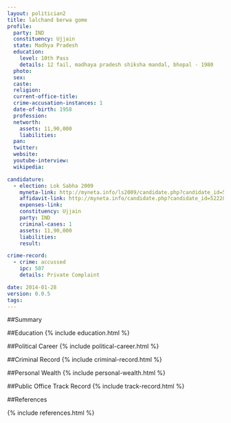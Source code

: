 ```yaml
---
layout: politician2
title: lalchand berwa gome
profile: 
  party: IND
  constituency: Ujjain
  state: Madhya Pradesh
  education: 
    level: 10th Pass
    details: 12 fail, madhaya pradesh shiksha mandal, bhopal - 1980
  photo: 
  sex: 
  caste: 
  religion: 
  current-office-title: 
  crime-accusation-instances: 1
  date-of-birth: 1958
  profession: 
  networth: 
    assets: 11,90,000
    liabilities: 
  pan: 
  twitter: 
  website: 
  youtube-interview: 
  wikipedia: 

candidature: 
  - election: Lok Sabha 2009
    myneta-link: http://myneta.info/ls2009/candidate.php?candidate_id=5222
    affidavit-link: http://myneta.info/candidate.php?candidate_id=5222&scan=original
    expenses-link: 
    constituency: Ujjain 
    party: IND
    criminal-cases: 1
    assets: 11,90,000
    liabilities: 
    result:  

crime-record: 
  - crime: accussed
    ipc: 507
    details: Private Complaint 

date: 2014-01-28
version: 0.0.5
tags: 
---
```

##Summary


##Education
{% include education.html %}


##Political Career
{% include political-career.html %}


##Criminal Record
{% include criminal-record.html %}


##Personal Wealth
{% include personal-wealth.html %}


##Public Office Track Record
{% include track-record.html %}


##References


{% include references.html %}